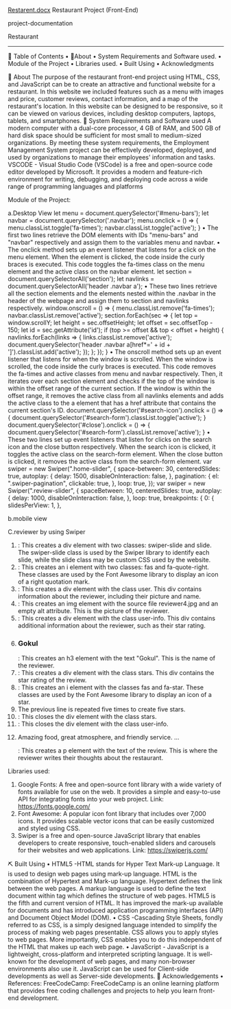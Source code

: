 [Restarent.docx](https://github.com/Ragulraj005/Restaurant_frontend/files/11356254/Restarent.docx)
                                                  Restaurant Project (Front-End)

project-documentation
 
Restaurant       
________________________________________
📝 Table of Contents
•	📔About
•	System Requirements and Software used.
•	Module of the Project
•	Libraries used.
•	Built Using
•	Acknowledgments


🧐 About
The purpose of the restaurant front-end project using HTML, CSS, and JavaScript can be to create an attractive and functional website for a restaurant. In this website we included features such as a menu with images and price, customer reviews, contact information, and a map of the restaurant's location.
In this website can be designed to be responsive, so it can be viewed on various devices, including desktop computers, laptops, tablets, and smartphones. 
🔧 System Requirements and Software used
A modern computer with a dual-core processor, 4 GB of RAM, and 500 GB of hard disk space should be sufficient for most small to medium-sized organizations.
By meeting these system requirements, the Employment Management System project can be effectively developed, deployed, and used by organizations to manage their employees' information and tasks.
VSCODE - Visual Studio Code (VSCode) is a free and open-source code editor developed by Microsoft. It provides a modern and feature-rich environment for writing, debugging, and deploying code across a wide range of programming languages and platforms

Module of the Project:

 
a.Desktop View
let menu = document.querySelector('#menu-bars'); let navbar = document.querySelector('.navbar'); menu.onclick = () => { menu.classList.toggle('fa-times'); navbar.classList.toggle('active'); } 
•	The first two lines retrieve the DOM elements with IDs "menu-bars" and "navbar" respectively and assign them to the variables menu and navbar.
•	The onclick method sets up an event listener that listens for a click on the menu element. When the element is clicked, the code inside the curly braces is executed. This code toggles the fa-times class on the menu element and the active class on the navbar element.
let section = document.querySelectorAll('section'); let navlinks = document.querySelectorAll('header .navbar a'); 
•	These two lines retrieve all the section elements and the elements nested within the .navbar in the header of the webpage and assign them to section and navlinks respectively.
window.onscroll = () => { menu.classList.remove('fa-times'); navbar.classList.remove('active'); section.forEach(sec => { let top = window.scrollY; let height = sec.offsetHeight; let offset = sec.offsetTop - 150; let id = sec.getAttribute('id'); if (top >= offset && top < offset + height) { navlinks.forEach(links => { links.classList.remove('active'); document.querySelector('header .navbar a[href*=' + id + ']').classList.add('active'); }); }; }); }
•	The onscroll method sets up an event listener that listens for when the window is scrolled. When the window is scrolled, the code inside the curly braces is executed. This code removes the fa-times and active classes from menu and navbar respectively. Then, it iterates over each section element and checks if the top of the window is within the offset range of the current section. If the window is within the offset range, it removes the active class from all navlinks elements and adds the active class to the a element that has a href attribute that contains the current section's ID.
document.querySelector('#search-icon').onclick = () => { document.querySelector('#search-form').classList.toggle('active'); } document.querySelector('#close').onclick = () => { document.querySelector('#search-form').classList.remove('active'); } 
•	These two lines set up event listeners that listen for clicks on the search icon and the close button respectively. When the search icon is clicked, it toggles the active class on the search-form element. When the close button is clicked, it removes the active class from the search-form element.
var swiper = new Swiper(".home-slider", { space-between: 30, centeredSlides: true, autoplay: { delay: 1500, disableOnInteraction: false, }, pagination: { el: ".swiper-pagination", clickable: true, }, loop: true, }); var swiper = new Swiper(".review-slider", { spaceBetween: 10, centeredSlides: true, autoplay: { delay: 1000, disableOnInteraction: false, }, loop: true, breakpoints: { 0: { slidesPerView: 1, },
 
b.mobile view
 
C.reviewer by using Swiper

1.	<div class="swiper-slide slide">: This creates a div element with two classes: swiper-slide and slide. The swiper-slide class is used by the Swiper library to identify each slide, while the slide class may be custom CSS used by the website.
2.	<i class="fas fa-quote-right"></i>: This creates an i element with two classes: fas and fa-quote-right. These classes are used by the Font Awesome library to display an icon of a right quotation mark.
3.	<div class="user">: This creates a div element with the class user. This div contains information about the reviewer, including their picture and name.
4.	<img src="reviewer4.jpg" alt="">: This creates an img element with the source file reviewer4.jpg and an empty alt attribute. This is the picture of the reviewer.
5.	<div class="user-info">: This creates a div element with the class user-info. This div contains additional information about the reviewer, such as their star rating.
6.	<h3>Gokul</h3>: This creates an h3 element with the text "Gokul". This is the name of the reviewer.
7.	<div class="stars">: This creates a div element with the class stars. This div contains the star rating of the review.
8.	<i class="fas fa-star"></i>: This creates an i element with the classes fas and fa-star. These classes are used by the Font Awesome library to display an icon of a star.
9.	The previous line is repeated five times to create five stars.
10.	</div>: This closes the div element with the class stars.
11.	</div>: This closes the div element with the class user-info.
12.	<p>Amazing food, great atmosphere, and friendly service. ... </p>: This creates a p element with the text of the review. This is where the reviewer writes their thoughts about the restaurant.





Libraries used:
1.	Google Fonts: A free and open-source font library with a wide variety of fonts available for use on the web. It provides a simple and easy-to-use API for integrating fonts into your web project. 
Link: https://fonts.google.com/
2.	Font Awesome: A popular icon font library that includes over 7,000 icons. It provides scalable vector icons that can be easily customized and styled using CSS.
3.	Swiper is a free and open-source JavaScript library that enables developers to create responsive, touch-enabled sliders and carousels for their websites and web applications.
Link: https://swiperjs.com/


⛏️ Built Using
•	HTML5 -HTML stands for Hyper Text Mark-up Language. It is used to design web pages using mark-up language. HTML is the combination of Hypertext and Mark-up language. Hypertext defines the link between the web pages. A markup language is used to define the text document within tag which defines the structure of web pages. HTML5 is the fifth and current version of HTML. It has improved the mark-up available for documents and has introduced application programming interfaces (API) and Document Object Model (DOM).
•	CSS -Cascading Style Sheets, fondly referred to as CSS, is a simply designed language intended to simplify the process of making web pages presentable. CSS allows you to apply styles to web pages. More importantly, CSS enables you to do this independent of the HTML that makes up each web page.
•	JavaScript - JavaScript is a lightweight, cross-platform and interpreted scripting language. It is well-known for the development of web pages, and many non-browser environments also use it. JavaScript can be used for Client-side developments as well as Server-side developments.
🎉 Acknowledgements
•	References:
FreeCodeCamp: FreeCodeCamp is an online learning platform that provides free coding challenges and projects to help you learn front-end development.


